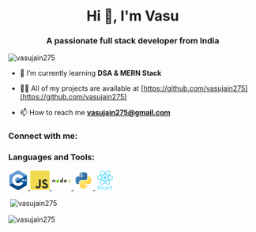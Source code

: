 <h1 align="center">Hi 👋, I'm Vasu</h1>
<h3 align="center">A passionate full stack developer from India</h3>

<p align="left"> <img src="https://komarev.com/ghpvc/?username=vasujain275&label=Profile%20views&color=0e75b6&style=flat" alt="vasujain275" /> </p>

- 🌱 I’m currently learning **DSA & MERN Stack**

- 👨‍💻 All of my projects are available at [https://github.com/vasujain275](https://github.com/vasujain275)

- 📫 How to reach me **vasujain275@gmail.com**

<h3 align="left">Connect with me:</h3>
<p align="left">
</p>

<h3 align="left">Languages and Tools:</h3>
<p align="left"> <a href="https://www.w3schools.com/cpp/" target="_blank" rel="noreferrer"> <img src="https://raw.githubusercontent.com/devicons/devicon/master/icons/cplusplus/cplusplus-original.svg" alt="cplusplus" width="40" height="40"/> </a> <a href="https://developer.mozilla.org/en-US/docs/Web/JavaScript" target="_blank" rel="noreferrer"> <img src="https://raw.githubusercontent.com/devicons/devicon/master/icons/javascript/javascript-original.svg" alt="javascript" width="40" height="40"/> </a> <a href="https://nodejs.org" target="_blank" rel="noreferrer"> <img src="https://raw.githubusercontent.com/devicons/devicon/master/icons/nodejs/nodejs-original-wordmark.svg" alt="nodejs" width="40" height="40"/> </a> <a href="https://www.python.org" target="_blank" rel="noreferrer"> <img src="https://raw.githubusercontent.com/devicons/devicon/master/icons/python/python-original.svg" alt="python" width="40" height="40"/> </a> <a href="https://reactjs.org/" target="_blank" rel="noreferrer"> <img src="https://raw.githubusercontent.com/devicons/devicon/master/icons/react/react-original-wordmark.svg" alt="react" width="40" height="40"/> </a> </p>

<p>&nbsp;<img align="center" src="https://github-readme-stats.vercel.app/api?username=vasujain275&show_icons=true&locale=en" alt="vasujain275" /></p>

<p><img align="center" src="https://github-readme-streak-stats.herokuapp.com/?user=vasujain275&" alt="vasujain275" /></p>

